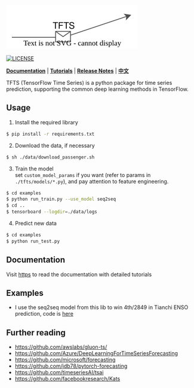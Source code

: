 ![Time series prediction](./docs/source/_static/logo.svg)

[![LICENSE](https://img.shields.io/badge/license-Anti%20996-blue.svg)](https://github.com/996icu/996.ICU/blob/master/LICENSE)<br>

**[Documentation](https://Time-series-prediction.readthedocs.io)** | **[Tutorials](https://Time-series-prediction.readthedocs.io/en/latest/tutorials.html)** | **[Release Notes](https://Time-series-prediction.readthedocs.io/en/latest/CHANGELOG.html)** | **[中文]()**

TFTS (TensorFlow Time Series) is a python package for time series prediction, supporting the common deep learning methods in TensorFlow. 


## Usage

1. Install the required library
```bash
$ pip install -r requirements.txt
```
2. Download the data, if necessary
```bash
$ sh ./data/download_passenger.sh
```
3. Train the model <br>
set `custom_model_params` if you want (refer to params in `./tfts/models/*.py`), and pay attention to feature engineering.

```bash
$ cd examples
$ python run_train.py --use_model seq2seq
$ cd ..
$ tensorboard --logdir=./data/logs
```
4. Predict new data
```bash
$ cd examples
$ python run_test.py
```

## Documentation
Visit [https]() to read the documentation with detailed tutorials

## Examples
- I use the seq2seq model from this lib to win 4th/2849 in Tianchi ENSO prediction, code is [here](https://github.com/LongxingTan/Data-competitions/tree/master/tianchi-enso-prediction)

<!--
| Model | [Web Traffic<sup>mape</sup>]() | AP<sup>val</sup> | AP<sub>50</sub><sup>val</sup> | AP<sub>75</sub><sup>val</sup> |
| :-- | :-: | :-: | :-: | :-: | :-: | :-: | :-: |
| [seq2seq]() | 672 | 47.7% |52.6% | 61.4% | 
| [deepar]() | 672 | 47.7% |52.6% | 61.4% | 
| [wavenet]() | 672 | 47.7% |52.6% | 61.4% | 
| [tcn]() | 672 | 47.7% |52.6% | 61.4% | 
| [transformer]() | 672 | 47.7% |52.6% | 61.4% | 
| [transformer]() | 672 | 47.7% |52.6% | 61.4% | 
| [n-beats]() | 672 | 47.7% |52.6% | 61.4% | 
| [u-net]() | 672 | 47.7% |52.6% | 61.4% |
|  |  |  |  |  |
Please Note that: the performance above is only representing this repo's current implementation performance.
-->

## Further reading
- https://github.com/awslabs/gluon-ts/
- https://github.com/Azure/DeepLearningForTimeSeriesForecasting
- https://github.com/microsoft/forecasting
- https://github.com/jdb78/pytorch-forecasting
- https://github.com/timeseriesAI/tsai
- https://github.com/facebookresearch/Kats
